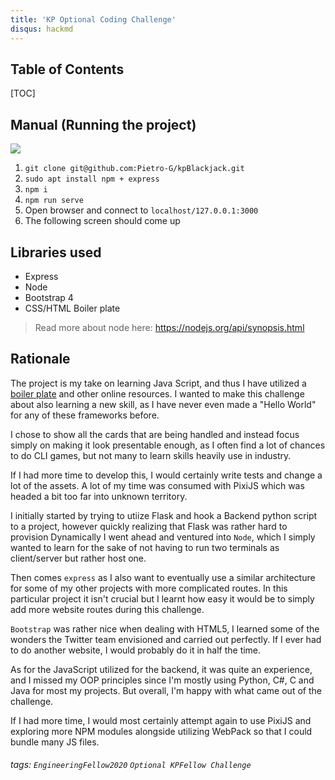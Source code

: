 ```yaml
---
title: 'KP Optional Coding Challenge'
disqus: hackmd
---
```


## Table of Contents

[TOC]

## Manual (Running the project)
![](https://i.imgur.com/THOwX7f.png)

1. `git clone git@github.com:Pietro-G/kpBlackjack.git`
2. `sudo apt install npm + express`
3. `npm i`
4. `npm run serve`
5. Open browser and connect to `localhost/127.0.0.1:3000`
6. The following screen should come up

Libraries used
---

- Express
- Node
- Bootstrap 4
- CSS/HTML Boiler plate

> Read more about node here: https://nodejs.org/api/synopsis.html

## Rationale
The project is my take on learning Java Script, and thus I have utilized a [boiler plate](https://www.thatsoftwaredude.com/fullsource/6196-card-version1/fullsource.zip) and other online resources. I wanted to make this challenge about also learning a new skill, as I have never even made a "Hello World" for any of these frameworks before.

I chose to show all the cards that are being handled and instead focus simply on making it look presentable enough, as I often find a lot of chances to do CLI games, but not many to learn skills heavily use in industry.

If I had more time to develop this, I would certainly write tests and change a lot of the assets. A lot of my time was consumed with PixiJS which was headed a bit too far into unknown territory.

I initially started by trying to utiize Flask and hook a Backend python script to a project, however quickly realizing that Flask was rather hard to provision Dynamically I went ahead and ventured into `Node`, which I simply wanted to learn for the sake of not having to run two terminals as client/server but rather host one.

Then comes `express` as I also want to eventually use a similar architecture for some of my other projects with more complicated routes. In this particular project it isn't crucial but I learnt how easy it would be to simply add more website routes during this challenge.

`Bootstrap` was rather nice when dealing with HTML5, I learned some of the wonders the Twitter team envisioned and carried out perfectly. If I ever had to do another website, I would probably do it in half the time.

As for the JavaScript utilized for the backend, it was quite an experience, and I missed my OOP principles since I'm mostly using Python, C#, C and Java for most my projects. But overall, I'm happy with what came out of the challenge.


If I had more time, I would most certainly attempt again to use PixiJS and exploring more NPM modules alongside utilizing WebPack so that I could bundle many JS files.
###### tags: `EngineeringFellow2020` `Optional KPFellow Challenge`
